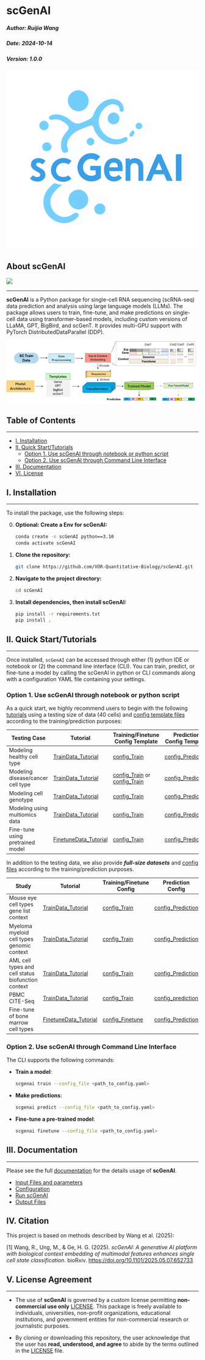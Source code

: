 
# scGenAI


##### Author: Ruijia Wang
##### Date: 2024-10-14
##### Version: 1.0.0

<p align="center">
  <img src="img/logo3.png" alt="scGenAI Logo" />
</p>

## About scGenAI

[![](https://img.shields.io/badge/doi-10.1101/bioinformatics/btaa266-green.svg)](https://doi.org/10.1101/2025.05.07.652733)
_________


**scGenAI** is a Python package for single-cell RNA sequencing (scRNA-seq) data prediction and analysis using large language models (LLMs). The package allows users to train, fine-tune, and make predictions on single-cell data using transformer-based models, including custom versions of LLaMA, GPT, BigBird, and scGenT. It provides multi-GPU support with PyTorch DistributedDataParallel (DDP).
<p align="center">
  <img src="img/Fig1A.jpg" alt="scGenAI Workflow" />
</p>


## Table of Contents
_________

- [I. Installation](#i-installation)
- [II. Quick Start/Tutorials](#ii-quick-start-tutorials)
  - [Option 1. Use scGenAI through notebook or python script](#option-1-use-scgenai-through-notebook-or-python-script)
  - [Option 2. Use scGenAI through Command Line Interface](#option-2-use-scgenai-through-command-line-interface)
- [III. Documentation](#iii-documentation)
- [VI. License](#vi-license)


## I. Installation

_________

To install the package, use the following steps:

0. **Optional: Create a Env for scGenAI:**

    ```bash
    conda create -n scGenAI python==3.10
    conda activate scGenAI
    ```
	
1. **Clone the repository:**

    ```bash
    git clone https://github.com/VOR-Quantitative-Biology/scGenAI.git
    ```

2. **Navigate to the project directory:**

    ```bash
    cd scGenAI
    ```
	

	
3. **Install dependencies, then install scGenAI:**

    ```bash
    pip install -r requirements.txt
    pip install .
    ```


## II. Quick Start/Tutorials

_________

Once installed, `scGenAI` can be accessed through either (1) python IDE or notebook or (2) the command line interface (CLI). You can train, predict, or fine-tune a model by calling the scGenAI in python or CLI commands along with a configuration YAML file containing your settings.

### Option 1. Use scGenAI through notebook or python script

As a quick start, we highly recommend users to begin with the following [tutorials](./tutorials/) using a testing size of data (40 cells) and [config template files](./examples/config_templates/) according to the training/prediction purposes:

| Testing Case                          | Tutorial                                 | Training/Finetune Config Template                                                                                                     | Prediction Config Template                                                                 |
|-----------------------------------|------------------------------------------|--------------------------------------------------------------------------------------------------------------------------------------|---------------------------------------------------------------------------------------------|
| Modeling healthy cell type        | [TrainData_Tutorial](./tutorials/TrainData_genelist.ipynb)                                 | [config_Train](./examples/config_templates/config_Train_genelist_template_llama.yaml)                   | [config_Prediction](./examples/config_templates/config_Prediction_template.yaml) |
| Modeling disease/cancer cell type | [TrainData_Tutorial](./tutorials/TrainData_biofounction_context.ipynb)         | [config_Train](./examples/config_templates/config_Train_biofounction_context_template_llama.yaml) or [config_Train](./examples/config_templates/config_Train_random_context_template_llama.yaml) | [config_Prediction](./examples/config_templates/config_Prediction_template.yaml) |
| Modeling cell genotype            | [TrainData_Tutorial](./tutorials/TrainData_genomic_context.ipynb)                   | [config_Train](./examples/config_templates/config_Train_genomic_context_template_llama.yaml)     | [config_Prediction](./examples/config_templates/config_Prediction_template.yaml) |
| Modeling using multiomics data    | [TrainData_Tutorial](./tutorials/TrainData_MultiOmics.ipynb)                             | [config_Train](./examples/config_templates/config_Train_MultiOmicsData_template.yaml)                   | [config_Prediction](./examples/config_templates/config_prediction_multiOmic_template.yaml) |
| Fine-tune using pretrained model   | [FinetuneData_Tutorial](./tutorials/FinetuneData_random_context.ipynb)                | [config_Train](./examples/config_templates/config_Finetune_MultiOmicsData_template.yaml)             | [config_Prediction](./examples/config_templates/config_Prediction_template.yaml) |

In addition to the testing data, we also provide ***full-size datasets*** and [config files](./tutorials/yaml/) according to the training/prediction purposes.

| Study                                                          | Tutorial                                 | Training/Finetune Config                                                                                                     | Prediction Config                                                                 |
|----------------------------------------------------------------|------------------------------------------|--------------------------------------------------------------------------------------------------------------------------------------|---------------------------------------------------------------------------------------------|
| Mouse eye cell types <br> gene list context | [TrainData_Tutorial](./tutorials/TrainData_GSE135167_mouse_eye_genelist.ipynb)                                  | [config_Train](./tutorials/yaml/config_genelist_GSE135167_mouse_eye.yaml)                   | [config_Prediction](./tutorials/yaml/config_prediction_GSE135167_mouse_eye.yaml) |
| Myeloma myeloid cell types <br> genomic context | [TrainData_Tutorial](./tutorials/TrainData_GSE154763_MYE_genomic_context.ipynb)                                | [config_Train](./tutorials/yaml/config_genomic_context_GSE154763_MYE.yaml) | [config_Prediction](./tutorials/yaml/config_prediction_GSE154763_MYE.yaml) |
| AML cell types and cell status <br> biofunction context      | [TrainData_Tutorial](./tutorials/TrainData_AML_biofounction_context.ipynb)                                          | [config_Train](./tutorials/yaml/config_biofounction_context_AML.yaml)     | [config_Prediction](./tutorials/yaml/config_prediction_AML.yaml) |
| PBMC CITE-Seq                           | [TrainData_Tutorial](./tutorials/TrainData_pbmc_citeseq_MultiOmics.ipynb)                                            | [config_Train](./tutorials/yaml/config_MultiOmicsData_pbmc_citeseq.yaml)             | [config_prediction](./tutorials/yaml/config_prediction_pbmc_citeseq.yaml) |
| Fine-tune of bone marrow cell types                                       | [FinetuneData_Tutorial](./tutorials/FinetuneData_GSE135194BW_random_context.ipynb)                                | [config_Finetune](./tutorials/yaml/config_Finetune_GSE135194BW_random_context.yaml)       | [config_Prediction](./tutorials/yaml/config_prediction_GSE135194BW_random_context.yaml) |


### Option 2. Use scGenAI through Command Line Interface

The CLI supports the following commands:

- **Train a model**:
    ```bash
    scgenai train --config_file <path_to_config.yaml>
    ```

- **Make predictions**:
    ```bash
    scgenai predict --config_file <path_to_config.yaml>
    ```

- **Fine-tune a pre-trained model**:
    ```bash
    scgenai finetune --config_file <path_to_config.yaml>
    ```

## III. Documentation

_________

Please see the full [documentation](./doc/index.md) for the details usage of **scGenAI**.

- [Input Files and parameters](./doc/input.md)
- [Configuration](./doc/configuration.md)
- [Run scGenAI](./doc/usage.md)
- [Output Files](./doc/output.md)


## IV. Citation
This project is based on methods described by Wang et al. (2025):

[1] Wang, R., Ung, M., & Ge, H. G. (2025). *scGenAI: A generative AI platform with biological context embedding of multimodal features enhances single cell state classification*. bioRxiv. https://doi.org/10.1101/2025.05.07.652733


## V. License Agreement

_________


- The use of **scGenAI** is governed by a custom license permitting **non-commercial use only** [LICENSE](./LICENSE). This package is freely available to individuals, universities, non-profit organizations, educational institutions, and government entities for non-commercial research or journalistic purposes.

- By cloning or downloading this repository, the user acknowledge that the user has **read, understood, and agree** to abide by the terms outlined in the [LICENSE](./LICENSE) file.
